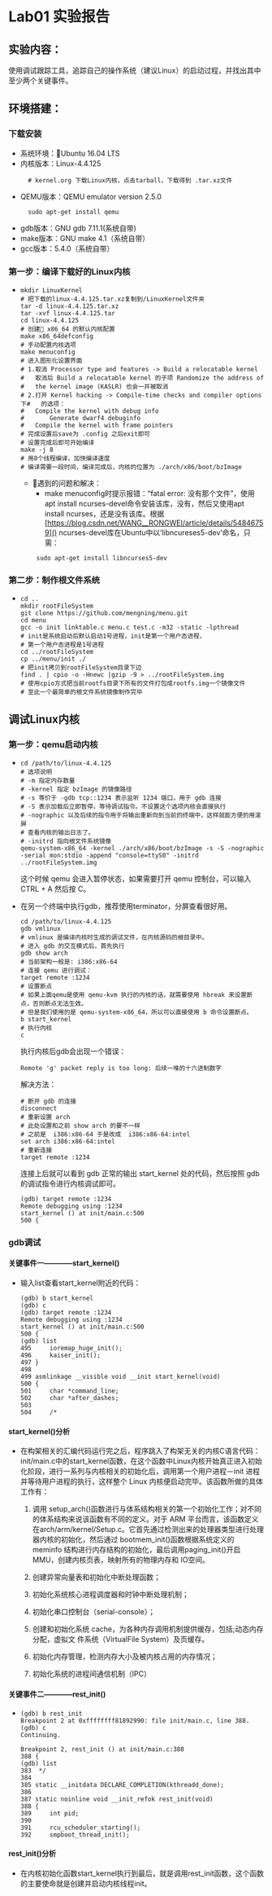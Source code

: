 # Lab01 实验报告
## 实验内容：
使用调试跟踪工具，追踪自己的操作系统（建议Linux）的启动过程，并找出其中至少两个关键事件。
## 环境搭建：
### 下载安装
- 系统环境：Ubuntu 16.04 LTS
- 内核版本：Linux-4.4.125
    ```shell
      # kernel.org 下载Linux内核，点击tarball，下载得到 .tar.xz文件
    ```
- QEMU版本：QEMU emulator version 2.5.0
    ```shell
      sudo apt-get install qemu
    ```
- gdb版本：GNU gdb 7.11.1(系统自带)
- make版本：GNU make 4.1（系统自带）
- gcc版本：5.4.0（系统自带）
### 第一步：编译下载好的Linux内核
- 
    ```shell
    mkdir LinuxKernel
    # 把下载的linux-4.4.125.tar.xz复制到/LinuxKernel文件夹
    tar -d linux-4.4.125.tar.xz
    tar -xvf linux-4.4.125.tar
    cd linux-4.4.125
    # 创建 x86_64 的默认内核配置
    make x86_64defconfig
    # 手动配置内核选项
    make menuconfig
    # 进入图形化设置界面
    # 1.取消 Processor type and features -> Build a relocatable kernel
    #   取消后 Build a relocatable kernel 的子项 Randomize the address of
    #   the kernel image (KASLR) 也会一并被取消
    # 2.打开 Kernel hacking -> Compile-time checks and compiler options 下#   的选项：
    #   Compile the kernel with debug info
    #       Generate dwarf4 debuginfo
    #   Compile the kernel with frame pointers
    # 完成设置后save为 .config 之后exit即可
    # 设置完成后即可开始编译
    make -j 8
    # 用8个线程编译，加快编译速度
    # 编译需要一段时间，编译完成后，内核的位置为 ./arch/x86/boot/bzImage
    ```
    - 遇到的问题和解决：
        - make menuconfig时提示报错：“fatal error: 没有那个文件”，使用apt install ncurses-devel命令安装该库，没有，然后又使用apt install ncurses，还是没有该库。根据[https://blog.csdn.net/WANG__RONGWEI/article/details/54846759]()
        ncurses-devel库在Ubuntu中以‘libncureses5-dev’命名，只需：
        ```shell
         sudo apt-get install libncurses5-dev
        ```
### 第二步：制作根文件系统
- 
    ```shell
    cd ..
    mkdir rootFileSystem
    git clone https://github.com/mengning/menu.git
    cd menu
    gcc -o init linktable.c menu.c test.c -m32 -static -lpthread
    # init是系统启动后默认启动1号进程，init是第一个用户态进程，
    # 第一个用户态进程是1号进程
    cd ../rootFileSystem
    cp ../menu/init ./ 
    # 把init拷贝到rootFileSystem目录下边
    find . | cpio -o -Hnewc |gzip -9 > ../rootFileSystem.img
    # 使用cpio方式把当前rootfs目录下所有的文件打包成rootfs.img一个镜像文件
    # 至此一个最简单的根文件系统镜像制作完毕
    ```
## 调试Linux内核
### 第一步：qemu启动内核
- 
    ```shell
    cd /path/to/linux-4.4.125
    # 选项说明
    # -m 指定内存数量
    # -kernel 指定 bzImage 的镜像路径
    # -s 等价于 -gdb tcp::1234 表示监听 1234 端口，用于 gdb 连接
    # -S 表示加载后立即暂停，等待调试指令。不设置这个选项内核会直接执行
    # -nographic 以及后续的指令用于将输出重新向到当前的终端中，这样就能方便的用滚屏
    # 查看内核的输出日志了。
    # -initrd 指向根文件系统镜像
    qemu-system-x86_64 -kernel ./arch/x86/boot/bzImage -s -S -nographic -serial mon:stdio -append "console=ttyS0" -initrd ../rootFileSystem.img
    ```
    这个时候 qemu 会进入暂停状态，如果需要打开 qemu 控制台，可以输入CTRL + A 然后按 C。

- 
    在另一个终端中执行gdb，推荐使用terminator，分屏查看很好用。
    ```shell
    cd /path/to/linux-4.4.125
    gdb vmlinux
    # vmlinux 是编译内核时生成的调试文件，在内核源码的根目录中。
    # 进入 gdb 的交互模式后，首先执行
    gdb show arch
    # 当前架构一般是: i386:x86-64
    # 连接 qemu 进行调试：
    target remote :1234
    # 设置断点
    # 如果上面qemu是使用 qemu-kvm 执行的内核的话，就需要使用 hbreak 来设置断点，否则断点无法生效。
    # 但是我们使用的是 qemu-system-x86_64，所以可以直接使用 b 命令设置断点。
    b start_kernel
    # 执行内核
    c
    ```
    执行内核后gdb会出现一个错误：
    ```shell
    Remote 'g' packet reply is too long: 后续一堆的十六进制数字
    ```
    解决方法：
    ```shell
    # 断开 gdb 的连接
    disconnect
    # 重新设置 arch
    # 此处设置和之前 show arch 的要不一样
    # 之前是  i386:x86-64 于是改成  i386:x86-64:intel
    set arch i386:x86-64:intel
    # 重新连接
    target remote :1234
    ```
    连接上后就可以看到 gdb 正常的输出 start_kernel 处的代码，然后按照 gdb 的调试指令进行内核调试即可。
    ```shell
    (gdb) target remote :1234
    Remote debugging using :1234
    start_kernel () at init/main.c:500
    500	{
    ```
### gdb调试
#### 关键事件一————start_kernel()
- 输入list查看start_kernel附近的代码：
    ```shell
    (gdb) b start_kernel
    (gdb) c
    (gdb) target remote :1234
    Remote debugging using :1234
    start_kernel () at init/main.c:500
    500	{
    (gdb) list
    495		ioremap_huge_init();
    496		kaiser_init();
    497	}
    498	
    499	asmlinkage __visible void __init start_kernel(void)
    500	{
    501		char *command_line;
    502		char *after_dashes;
    503	
    504		/*
    ```
#### start_kernel()分析
- 在构架相关的汇编代码运行完之后，程序跳入了构架无关的内核C语言代码：init/main.c中的start_kernel函数，在这个函数中Linux内核开始真正进入初始化阶段，进行一系列与内核相关的初始化后，调用第一个用户进程－init 进程并等待用户进程的执行，这样整个 Linux 内核便启动完毕。该函数所做的具体工作有：
    1) 调用 setup_arch()函数进行与体系结构相关的第一个初始化工作；对不同的体系结构来说该函数有不同的定义。对于 ARM 平台而言，该函数定义在arch/arm/kernel/Setup.c。它首先通过检测出来的处理器类型进行处理器内核的初始化，然后通过 bootmem_init()函数根据系统定义的 meminfo 结构进行内存结构的初始化，最后调用paging_init()开启 MMU，创建内核页表，映射所有的物理内存和 IO空间。
    
    2) 创建异常向量表和初始化中断处理函数；
    
    3) 初始化系统核心进程调度器和时钟中断处理机制；
    
    4) 初始化串口控制台（serial-console）；
    
    5) 创建和初始化系统 cache，为各种内存调用机制提供缓存，包括;动态内存分配，虚拟文
    件系统（VirtualFile System）及页缓存。
    
    6) 初始化内存管理，检测内存大小及被内核占用的内存情况；
    
    7) 初始化系统的进程间通信机制（IPC）
#### 关键事件二————rest_init()
- 
    ```shell
    (gdb) b rest_init
    Breakpoint 2 at 0xffffffff81892990: file init/main.c, line 388.
    (gdb) c
    Continuing.

    Breakpoint 2, rest_init () at init/main.c:388
    388	{
    (gdb) list
    383	 */
    384	
    385	static __initdata DECLARE_COMPLETION(kthreadd_done);
    386	
    387	static noinline void __init_refok rest_init(void)
    388	{
    389		int pid;
    390	
    391		rcu_scheduler_starting();
    392		smpboot_thread_init();
    ```
#### rest_init()分析
- 在内核初始化函数start_kernel执行到最后，就是调用rest_init函数，这个函数的主要使命就是创建并启动内核线程init。